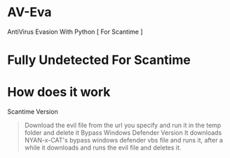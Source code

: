 # AV-Eva

AntiVirus Evasion With Python [ For Scantime ]

# Fully Undetected For Scantime


# How does it work
Scantime Version
> Download the evil file from the url you specify and run it in the temp folder and delete it
Bypass Windows Defender Version
> It downloads NYAN-x-CAT's bypass windows defender vbs file and runs it, after a while it downloads and runs the evil file and deletes it.
